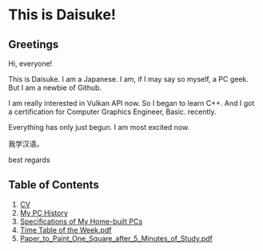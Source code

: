 # This is Daisuke!
## Greetings
Hi, everyone!

This is Daisuke. I am a Japanese.
I am, if I may say so myself, a PC geek.
But I am a newbie of Github.

I am really interested in Vulkan API now. So I began to learn C++.
And I got a certification for Computer Graphics Engineer, Basic. recently.

Everything has only just begun. I am most excited now.

我学汉语。

best regards

## Table of Contents
1. [CV](https://github.com/dicekshin/hello-world/blob/master/CV.md "CV")
2. [My PC History](https://github.com/dicekshin/hello-world/blob/master/MyPCHistory.md "My PC History")
3. [Specifications of My Home-built PCs](https://github.com/dicekshin/hello-world/blob/master/MyHomebuiltPCs.md "My Home-built PCs")
4. [Time Table of the Week.pdf](https://github.com/dicekshin/hello-world/blob/master/Time_Table_of_the_Week.pdf "Time Table of the Week.pdf")
5. [Paper_to_Paint_One_Square_after_5_Minutes_of_Study.pdf](https://github.com/dicekshin/hello-world/blob/master/Paper_to_Paint_One_Square_after_5_Minutes_of_Study.pdf "Paper_to_Paint_One_Square_after_5_Minutes_of_Study.pdf")
